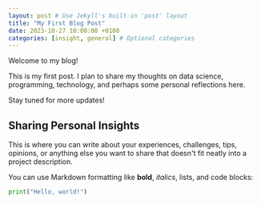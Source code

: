 ```yaml
---
layout: post # Use Jekyll's built-in 'post' layout
title: "My First Blog Post"
date: 2023-10-27 10:00:00 +0100
categories: [insight, general] # Optional categories
---
```


Welcome to my blog!

This is my first post. I plan to share my thoughts on data science, programming, technology, and perhaps some personal reflections here.

Stay tuned for more updates!

## Sharing Personal Insights

This is where you can write about your experiences, challenges, tips, opinions, or anything else you want to share that doesn't fit neatly into a project description.

You can use Markdown formatting like **bold**, *italics*, lists, and code blocks:

```python
print("Hello, world!")